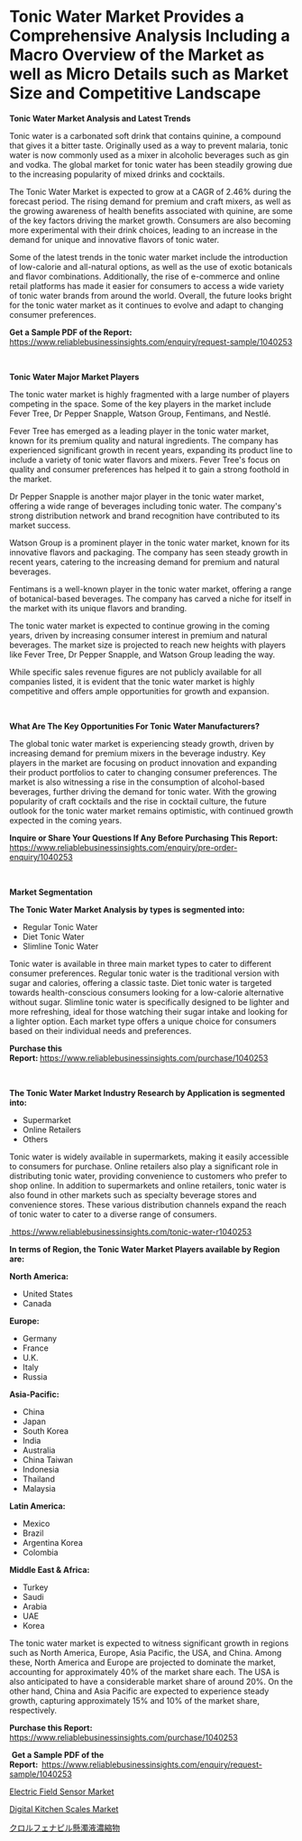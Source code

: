 <p><h1>Tonic Water Market Provides a Comprehensive Analysis Including a Macro Overview of the Market as well as Micro Details such as Market Size and Competitive Landscape</h1></p><p><strong>Tonic Water Market Analysis and Latest Trends</strong></p>
<p><p>Tonic water is a carbonated soft drink that contains quinine, a compound that gives it a bitter taste. Originally used as a way to prevent malaria, tonic water is now commonly used as a mixer in alcoholic beverages such as gin and vodka. The global market for tonic water has been steadily growing due to the increasing popularity of mixed drinks and cocktails.</p><p>The Tonic Water Market is expected to grow at a CAGR of 2.46% during the forecast period. The rising demand for premium and craft mixers, as well as the growing awareness of health benefits associated with quinine, are some of the key factors driving the market growth. Consumers are also becoming more experimental with their drink choices, leading to an increase in the demand for unique and innovative flavors of tonic water.</p><p>Some of the latest trends in the tonic water market include the introduction of low-calorie and all-natural options, as well as the use of exotic botanicals and flavor combinations. Additionally, the rise of e-commerce and online retail platforms has made it easier for consumers to access a wide variety of tonic water brands from around the world. Overall, the future looks bright for the tonic water market as it continues to evolve and adapt to changing consumer preferences.</p></p>
<p><strong>Get a Sample PDF of the Report:&nbsp;</strong> <a href="https://www.reliablebusinessinsights.com/enquiry/request-sample/1040253">https://www.reliablebusinessinsights.com/enquiry/request-sample/1040253</a></p>
<p>&nbsp;</p>
<p><strong>Tonic Water Major Market Players</strong></p>
<p><p>The tonic water market is highly fragmented with a large number of players competing in the space. Some of the key players in the market include Fever Tree, Dr Pepper Snapple, Watson Group, Fentimans, and Nestlé. </p><p>Fever Tree has emerged as a leading player in the tonic water market, known for its premium quality and natural ingredients. The company has experienced significant growth in recent years, expanding its product line to include a variety of tonic water flavors and mixers. Fever Tree's focus on quality and consumer preferences has helped it to gain a strong foothold in the market.</p><p>Dr Pepper Snapple is another major player in the tonic water market, offering a wide range of beverages including tonic water. The company's strong distribution network and brand recognition have contributed to its market success.</p><p>Watson Group is a prominent player in the tonic water market, known for its innovative flavors and packaging. The company has seen steady growth in recent years, catering to the increasing demand for premium and natural beverages.</p><p>Fentimans is a well-known player in the tonic water market, offering a range of botanical-based beverages. The company has carved a niche for itself in the market with its unique flavors and branding.</p><p>The tonic water market is expected to continue growing in the coming years, driven by increasing consumer interest in premium and natural beverages. The market size is projected to reach new heights with players like Fever Tree, Dr Pepper Snapple, and Watson Group leading the way.</p><p>While specific sales revenue figures are not publicly available for all companies listed, it is evident that the tonic water market is highly competitive and offers ample opportunities for growth and expansion.</p></p>
<p>&nbsp;</p>
<p><strong>What Are The Key Opportunities For Tonic Water Manufacturers?</strong></p>
<p><p>The global tonic water market is experiencing steady growth, driven by increasing demand for premium mixers in the beverage industry. Key players in the market are focusing on product innovation and expanding their product portfolios to cater to changing consumer preferences. The market is also witnessing a rise in the consumption of alcohol-based beverages, further driving the demand for tonic water. With the growing popularity of craft cocktails and the rise in cocktail culture, the future outlook for the tonic water market remains optimistic, with continued growth expected in the coming years.</p></p>
<p><strong>Inquire or Share Your Questions If Any Before Purchasing This Report:</strong> <a href="https://www.reliablebusinessinsights.com/enquiry/pre-order-enquiry/1040253">https://www.reliablebusinessinsights.com/enquiry/pre-order-enquiry/1040253</a></p>
<p>&nbsp;</p>
<p><strong>Market Segmentation</strong></p>
<p><strong>The Tonic Water Market Analysis by types is segmented into:</strong></p>
<p><ul><li>Regular Tonic Water</li><li>Diet Tonic Water</li><li>Slimline Tonic Water</li></ul></p>
<p><p>Tonic water is available in three main market types to cater to different consumer preferences. Regular tonic water is the traditional version with sugar and calories, offering a classic taste. Diet tonic water is targeted towards health-conscious consumers looking for a low-calorie alternative without sugar. Slimline tonic water is specifically designed to be lighter and more refreshing, ideal for those watching their sugar intake and looking for a lighter option. Each market type offers a unique choice for consumers based on their individual needs and preferences.</p></p>
<p><strong>Purchase this Report:&nbsp;</strong><a href="https://www.reliablebusinessinsights.com/purchase/1040253">https://www.reliablebusinessinsights.com/purchase/1040253</a></p>
<p>&nbsp;</p>
<p><strong>The Tonic Water Market Industry Research by Application is segmented into:</strong></p>
<p><ul><li>Supermarket</li><li>Online Retailers</li><li>Others</li></ul></p>
<p><p>Tonic water is widely available in supermarkets, making it easily accessible to consumers for purchase. Online retailers also play a significant role in distributing tonic water, providing convenience to customers who prefer to shop online. In addition to supermarkets and online retailers, tonic water is also found in other markets such as specialty beverage stores and convenience stores. These various distribution channels expand the reach of tonic water to cater to a diverse range of consumers.</p></p>
<p><a href="https://www.reliablebusinessinsights.com/tonic-water-r1040253">&nbsp;https://www.reliablebusinessinsights.com/tonic-water-r1040253</a></p>
<p><strong>In terms of Region, the Tonic Water Market Players available by Region are:</strong></p>
<p>
    <p> <strong> North America: </strong>
        <ul>
            <li>United States</li>
            <li>Canada</li>
        </ul>
        </p> 
    <p> <strong> Europe: </strong>
        <ul>
            <li>Germany</li>
            <li>France</li>
            <li>U.K.</li>
            <li>Italy</li>
            <li>Russia</li>
        </ul>
        </p> 
    <p> <strong> Asia-Pacific: </strong>
        <ul>
            <li>China</li>
            <li>Japan</li>
            <li>South Korea</li>
            <li>India</li>
            <li>Australia</li>
            <li>China Taiwan</li>
            <li>Indonesia</li>
            <li>Thailand</li>
            <li>Malaysia</li>
        </ul>
        </p> 
    <p> <strong> Latin America: </strong>
        <ul>
            <li>Mexico</li>
            <li>Brazil</li>
            <li>Argentina Korea</li>
            <li>Colombia</li>
        </ul>
        </p> 
    <p> <strong> Middle East & Africa: </strong>
        <ul>
            <li>Turkey</li>
            <li>Saudi</li>
            <li>Arabia</li>
            <li>UAE</li>
            <li>Korea</li>
        </ul>
    </p>
    </p>
<p><p>The tonic water market is expected to witness significant growth in regions such as North America, Europe, Asia Pacific, the USA, and China. Among these, North America and Europe are projected to dominate the market, accounting for approximately 40% of the market share each. The USA is also anticipated to have a considerable market share of around 20%. On the other hand, China and Asia Pacific are expected to experience steady growth, capturing approximately 15% and 10% of the market share, respectively.</p></p>
<p><strong>Purchase this Report: </strong><a href="https://www.reliablebusinessinsights.com/purchase/1040253">https://www.reliablebusinessinsights.com/purchase/1040253</a></p>
<p>&nbsp;<strong>Get a Sample PDF of the Report:&nbsp;&nbsp;</strong><a href="https://www.reliablebusinessinsights.com/enquiry/request-sample/1040253">https://www.reliablebusinessinsights.com/enquiry/request-sample/1040253</a></p>
<p><strong></strong></p>
<p><p><a href="https://github.com/brentleyjimmiealvaradoz4l1rea/Market-Research-Report-List-3/blob/main/electric-field-sensor-market.md">Electric Field Sensor Market</a></p><p><a href="https://github.com/khayangel/Market-Research-Report-List-3/blob/main/digital-kitchen-scales-market.md">Digital Kitchen Scales Market</a></p><p><a href="https://github.com/BrionnaBoyle/Market-Research-Report-List-1/blob/main/3572246149879.md">クロルフェナピル懸濁液濃縮物</a></p></p>